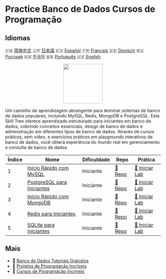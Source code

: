 # Practice Banco de Dados Cursos de Programação

## Idiomas

🇨🇳 [简体中文](README_zh.md) 🇯🇵 [日本語](README_ja.md) 🇪🇸 [Español](README_es.md) 🇫🇷 [Français](README_fr.md) 🇩🇪 [Deutsch](README_de.md) 🇷🇺 [Русский](README_ru.md) 🇰🇷 [한국어](README_ko.md) 🇧🇷 [Português](README_pt.md) 🇺🇸 [English](README.md) 

<div align="center">
<img width="128px" src="https://file.labex.io/path/S2s0kYPxCISr.png">
</div>

Um caminho de aprendizagem abrangente para dominar sistemas de banco de dados populares, incluindo MySQL, Redis, MongoDB e PostgreSQL. Esta Skill Tree oferece aprendizado estruturado para iniciantes em banco de dados, cobrindo conceitos essenciais, design de banco de dados e administração em diferentes tipos de banco de dados. Através de cursos práticos, sem vídeo, e exercícios práticos em playgrounds interativos de banco de dados, você obterá experiência do mundo real em gerenciamento e consulta de banco de dados.

|   Índice | Nome                                                                               | Dificuldade   | Repo                                                              | Prática                                                                |
|----------|------------------------------------------------------------------------------------|---------------|-------------------------------------------------------------------|------------------------------------------------------------------------|
|        1 | [Início Rápido com MySQL](https://labex.io/pt/courses/quick-start-with-mysql)      | Iniciante     | [🔗 Repo](https://github.com/labex-labs/quick-start-with-mysql)   | [🚀 Iniciar Lab](https://labex.io/pt/courses/quick-start-with-mysql)   |
|        2 | [PostgreSQL para Iniciantes](https://labex.io/pt/courses/postgresql-for-beginners) | Iniciante     | [🔗 Repo](https://github.com/labex-labs/postgresql-for-beginners) | [🚀 Iniciar Lab](https://labex.io/pt/courses/postgresql-for-beginners) |
|        3 | [Início Rápido com MongoDB](https://labex.io/pt/courses/quick-start-with-mongodb)  | Iniciante     | [🔗 Repo](https://github.com/labex-labs/quick-start-with-mongodb) | [🚀 Iniciar Lab](https://labex.io/pt/courses/quick-start-with-mongodb) |
|        4 | [Redis para Iniciantes](https://labex.io/pt/courses/redis-for-beginners)           | Iniciante     | [🔗 Repo](https://github.com/labex-labs/redis-for-beginners)      | [🚀 Iniciar Lab](https://labex.io/pt/courses/redis-for-beginners)      |
|        5 | [SQLite para Iniciantes](https://labex.io/pt/courses/sqlite-for-beginners)         | Iniciante     | [🔗 Repo](https://github.com/labex-labs/sqlite-for-beginners)     | [🚀 Iniciar Lab](https://labex.io/pt/courses/sqlite-for-beginners)     |

## Mais

- 🔗 [Banco de Dados Tutoriais Gratuitos](https://github.com/labex-labs/database-free-tutorials)
- 🔗 [Projetos de Programação Incríveis](https://github.com/labex-labs/awesome-programming-projects)
- 🔗 [Cursos de Programação Incríveis](https://github.com/labex-labs/awesome-programming-courses)

